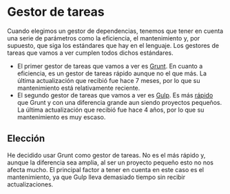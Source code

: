 # Gestor de tareas
Cuando elegimos un gestor de dependencias, tenemos que tener en cuenta una serie de parámetros como la eficiencia, el mantenimiento y, por supuesto, que siga los estándares que hay en el lenguaje. Los gestores de tareas que vamos a ver cumplen todos dichos estándares.
- El primer gestor de tareas que vamos a ver es [Grunt](https://gruntjs.com/). En cuanto a eficiencia, es un gestor de tareas rápido aunque no el que más. La última actualización que recibió fue hace 7 meses, por lo que su mantenimiento está relativamente reciente.
- El segundo gestor de tareas que vamos a ver es [Gulp](https://gulpjs.com/). Es más [rápido](https://deliciousbrains.com/grunt-vs-gulp-battle-build-tools/) que Grunt y con una diferencia grande aun siendo proyectos pequeños. La última actualización que recibió fue hace 4 años, por lo que su mantenimiento es muy escaso.

## Elección
He decidido usar Grunt como gestor de tareas. No es el más rápido y, aunque la diferencia sea amplia, al ser un proyecto pequeño esto no nos afecta mucho. El principal factor a tener en cuenta en este caso es el mantenimiento, ya que Gulp lleva demasiado tiempo sin recibir actualizaciones.